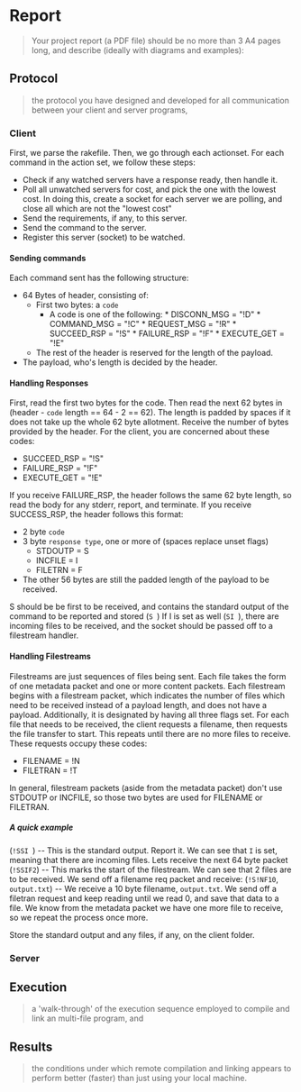 # Report

> Your project report (a PDF file) should be no more than 3 A4 pages long, and describe (ideally with diagrams and examples):


## Protocol

> the protocol you have designed and developed for all communication between your client and server programs,
### Client
First, we parse the rakefile. Then, we go through each actionset. For each command in the action set, we follow these steps:
* Check if any watched servers have a response ready, then handle it.
* Poll all unwatched servers for cost, and pick the one with the lowest cost. In doing this, create a socket for each server we are polling, and close all which are not the "lowest cost"
* Send the requirements, if any, to this server.
* Send the command to the server.
* Register this server (socket) to be watched.

#### Sending commands
Each command sent has the following structure:
* 64 Bytes of header, consisting of:
    * First two bytes: a `code`
        * A code is one of the following:
                * DISCONN_MSG     = "!D"
                * COMMAND_MSG     = "!C"
                * REQUEST_MSG     = "!R" 
                * SUCCEED_RSP     = "!S"
                * FAILURE_RSP     = "!F"
                * EXECUTE_GET     = "!E"
    * The rest of the header is reserved for the length of the payload.
* The payload, who's length is decided by the header. 
#### Handling Responses
First, read the first two bytes for the code. Then read the next 62 bytes in (header - `code` length == 64 - 2 == 62). The length is padded by spaces if it does not take up the whole 62 byte allotment. Receive the number of bytes provided by the header. For the client, you are concerned about these codes:
* SUCCEED_RSP     = "!S"
* FAILURE_RSP     = "!F"
* EXECUTE_GET     = "!E"

If you receive FAILURE_RSP, the header follows the same 62 byte length, so read the body for any stderr, report, and terminate.
If you receive SUCCESS_RSP, the header follows this format:
* 2 byte `code`
* 3 byte `response type`, one or more of (spaces replace unset flags)
    * STDOUTP = S
    * INCFILE = I
    * FILETRN = F
* The other 56 bytes are still the padded length of the payload to be received.

S should be be first to be received, and contains the standard output of the command to be reported and stored (`S `)
If I is set as well (`SI `), there are incoming files to be received, and the socket should be passed off to a filestream handler.

#### Handling Filestreams
Filestreams are just sequences of files being sent. Each file takes the form of one metadata packet and one or more content packets. 
Each filestream begins with a filestream packet, which indicates the number of files which need to be received instead of a payload length, and does not have a payload. Additionally, it is designated by having all three flags set.
For each file that needs to be received, the client requests a filename, then requests the file transfer to start. This repeats until there are no more files to receive. These requests occupy these codes:

* FILENAME = !N
* FILETRAN = !T

In general, filestream packets (aside from the metadata packet) don't use STDOUTP or INCFILE, so those two bytes are used for FILENAME or FILETRAN.

##### A quick example
(`!SSI `) -- This is the standard output. Report it. We can see that `I` is set, meaning that there are incoming files. Lets receive the next 64 byte packet 
(`!SSIF2`) -- This marks the start of the filestream. We can see that 2 files are to be received. We send off a filename req packet and receive:
(`!S!NF10`, `output.txt`) -- We receive a 10 byte filename, `output.txt`. We send off a filetran request and keep reading until we read 0, and save that data to a file. We know from the metadata packet we have one more file to receive, so we repeat the process once more.

Store the standard output and any files, if any, on the client folder.


### Server


## Execution

> a 'walk-through' of the execution sequence employed to compile and link an multi-file program, and

## Results

> the conditions under which remote compilation and linking appears to perform better (faster) than just using your local machine.


